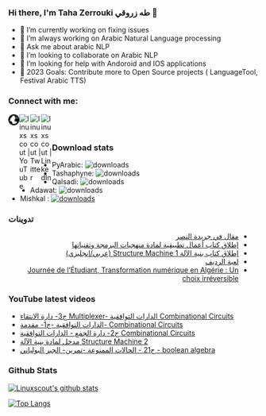 ### Hi there, I'm Taha Zerrouki طه زروقي 👋
- 🔭 I’m currently working on fixing issues
- 🔭 I’m always working on Arabic Natural Language processing
- 💬 Ask me about arabic NLP
- 👯 I’m looking to collaborate on Arabic NLP
- 🤔 I’m looking for help with Andoroid and IOS applications
- 🥅 2023 Goals: Contribute more to Open Source projects ( LanguageTool, Festival Arabic TTS)

### Connect with me:

[<img align="left" alt="tahadz.com" width="22px" src="https://raw.githubusercontent.com/iconic/open-iconic/master/svg/globe.svg" />](http://tahadz.com)
[<img align="left" alt="linuxscout | YouTube" width="22px" src="https://cdn.jsdelivr.net/npm/simple-icons@v3/icons/youtube.svg" />](https://www.youtube.com/@taha.zerrouki)
[<img align="left" alt="linuxscout | Twitter" width="22px" src="https://cdn.jsdelivr.net/npm/simple-icons@v3/icons/twitter.svg" />](http://twitter.com/linuxscout)
[<img align="left" alt="linuxscout | LinkedIn" width="22px" src="https://cdn.jsdelivr.net/npm/simple-icons@v3/icons/linkedin.svg" />](https://www.linkedin.com/in/tahazerrouki/)
<br />
<br />

### Download stats
* PyArabic: ![downloads](https://img.shields.io/pypi/dm/PyArabic?style=plastic)
* Tashaphyne: ![downloads](https://img.shields.io/pypi/dm/tashaphyne?style=plastic)
* Qalsadi: ![downloads](https://img.shields.io/pypi/dm/qalsadi?style=plastic)
* Adawat: ![downloads](https://img.shields.io/pypi/dm/adawat?style=plastic)
* Mishkal : [![downloads]( https://img.shields.io/sourceforge/dt/mishkal.svg)](http://sourceforge.org/projects/mishkal)


### تدوينات


<div dir="rtl">

<!-- BLOG-POST-LIST:START -->
- [مقال في جريدة النصر](https://tahadz.wordpress.com/2023/10/29/%d9%85%d9%82%d8%a7%d9%84-%d9%81%d9%8a-%d8%ac%d8%b1%d9%8a%d8%af%d8%a9-%d8%a7%d9%84%d9%86%d8%b5%d8%b1/)
- [إطلاق كتاب أعمال تطبيقية لمادة منهجيات البرمجة وتقنياتها](https://tahadz.wordpress.com/2023/09/26/mtibook/)
- [إطلاق كتاب بنية الآلة Structure Machine 1 &lpar;عربي/إنجليزي&rpar;](https://tahadz.wordpress.com/2023/09/22/strm1engbook/)
- [لعبة الرديف](https://tahadz.wordpress.com/2023/08/09/%d9%84%d8%b9%d8%a8%d8%a9-%d8%a7%d9%84%d8%b1%d8%af%d9%8a%d9%81/)
- [Journée de l’Étudiant, Transformation numérique en Algérie : Un choix irréversible](https://tahadz.wordpress.com/2023/06/11/journee-de-letudiant-transformation-numerique-en-algerie-un-choix-irreversible/)
<!-- BLOG-POST-LIST:END -->
</div>


### YouTube latest videos
<!-- YOUTUBE:START -->
- [ج3- دارة الانتقاء Multiplexer- الدارات التوافقية  Combinational Circuits](https://www.youtube.com/watch?v=q1RiIivpYbA)
- [الدارات التوافقية  -ج1- مقدمة- Combinational Circuits](https://www.youtube.com/watch?v=E_S3O9MWNxM)
- [ج2- دارة الجمع - الدارات التوافقية  Combinational Circuits](https://www.youtube.com/watch?v=ykx5V5KuZ4g)
- [مدخل لمادة بنية الآلة Structure Machine 2](https://www.youtube.com/watch?v=BrBIrBkIDuQ)
- [ج21 - الحالات الممنوعة -تمرين- الجبر البولياني - boolean algebra](https://www.youtube.com/watch?v=Ju5Ye9uW3jw)
<!-- YOUTUBE:END -->

### Github Stats
[![Linuxscout's github stats](https://github-readme-stats.vercel.app/api?username=linuxscout&show_icons=true)](https://github.com/anuraghazra/github-readme-stats)

[![Top Langs](https://github-readme-stats.vercel.app/api/top-langs/?username=linuxscout&layout=compact)](https://github.com/anuraghazra/github-readme-stats)

<!--
**linuxscout/linuxscout** is a ✨ _special_ ✨ repository because its `README.md` (this file) appears on your GitHub profile.

Here are some ideas to get you started:

- 🔭 I’m currently working on ...
- 🌱 I’m currently learning ...
- 👯 I’m looking to collaborate on ...
- 🤔 I’m looking for help with ...
- 💬 Ask me about ...
- 📫 How to reach me: ...
- 😄 Pronouns: ...
- ⚡ Fun fact: ...
-->
